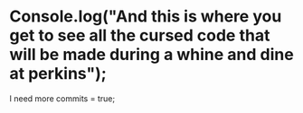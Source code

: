 # Console.log("And this is where you get to see all the cursed code that will be made during a whine and dine at perkins");
I need more commits = true;
